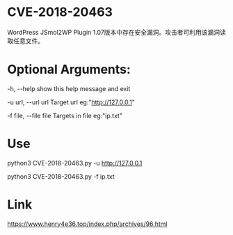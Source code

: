 # CVE-2018-20463
WordPress JSmol2WP Plugin 1.07版本中存在安全漏洞。攻击者可利用该漏洞读取任意文件。

# Optional Arguments:

  -h, --help            show this help message and exit
  
  -u url, --url url     Target url eg:"http://127.0.0.1"
  
  -f file, --file file  Targets in file eg:"ip.txt"
  
# Use
  
python3 CVE-2018-20463.py -u http://127.0.0.1

python3 CVE-2018-20463.py -f ip.txt

# Link
https://www.henry4e36.top/index.php/archives/96.html
